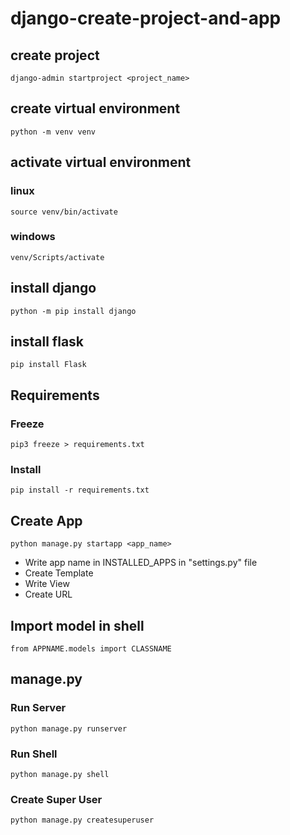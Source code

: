 # django-create-project-and-app
## create project
```
django-admin startproject <project_name>
```
## create virtual environment
```
python -m venv venv
```
## activate virtual environment
### linux
```
source venv/bin/activate
```
### windows
```
venv/Scripts/activate
```
## install django
```
python -m pip install django
```
## install flask
```
pip install Flask
```
## Requirements
### Freeze
```
pip3 freeze > requirements.txt
```
### Install
```
pip install -r requirements.txt
```
## Create App
```
python manage.py startapp <app_name>
```
* Write app name in INSTALLED_APPS in "settings.py" file
* Create Template
* Write View
* Create URL
## Import model in shell
```
from APPNAME.models import CLASSNAME
```
## manage.py
### Run Server
```
python manage.py runserver
```
### Run Shell
```
python manage.py shell
```
### Create Super User
```
python manage.py createsuperuser
```
